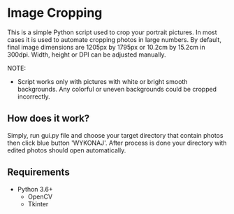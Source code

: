 # Image Cropping

This is a simple Python script used to crop your portrait pictures.
In most cases it is used to automate cropping photos in large numbers.
By default, final image dimensions are 1205px by 1795px or 10.2cm by 15.2cm in 300dpi.
Width, height or DPI can be adjusted manually. 

NOTE: 
* Script works only with pictures with white or bright smooth backgrounds. Any colorful or uneven backgrounds could be cropped incorrectly.

## How does it work?

Simply, run gui.py file and choose your target directory that contain photos then click blue button 'WYKONAJ'.
After process is done your directory with edited photos should open automatically.

## Requirements
* Python 3.6+
    - OpenCV 
    - Tkinter



